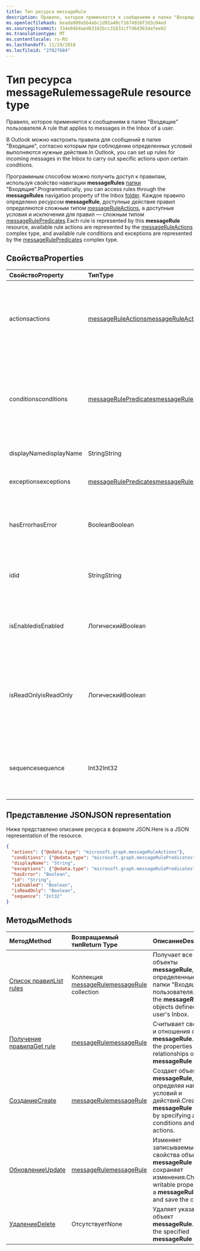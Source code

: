 ```yaml
---
title: Тип ресурса messageRule
description: Правило, которое применяется к сообщениям в папке "Входящие" пользователя.
ms.openlocfilehash: beada909a5b4abc1d91a40cf1674916f3d3c04ed
ms.sourcegitcommit: 334e84b4aed63162bcc31831cffd6d363dafee02
ms.translationtype: MT
ms.contentlocale: ru-RU
ms.lasthandoff: 11/29/2018
ms.locfileid: "27027684"
---
```

# <a name="messagerule-resource-type"></a><span data-ttu-id="4ef84-103">Тип ресурса messageRule</span><span class="sxs-lookup"><span data-stu-id="4ef84-103">messageRule resource type</span></span>


<span data-ttu-id="4ef84-104">Правило, которое применяется к сообщениям в папке "Входящие" пользователя.</span><span class="sxs-lookup"><span data-stu-id="4ef84-104">A rule that applies to messages in the Inbox of a user.</span></span>

<span data-ttu-id="4ef84-105">В Outlook можно настроить правила для сообщений в папке "Входящие", согласно которым при соблюдении определенных условий выполняются нужные действия.</span><span class="sxs-lookup"><span data-stu-id="4ef84-105">In Outlook, you can set up rules for incoming messages in the Inbox to carry out specific actions upon certain conditions.</span></span> 

<span data-ttu-id="4ef84-106">Программным способом можно получить доступ к правилам, используя свойство навигации **messageRules** [папки](mailfolder.md) "Входящие".</span><span class="sxs-lookup"><span data-stu-id="4ef84-106">Programmatically, you can access rules through the **messageRules** navigation property of the Inbox [folder](mailfolder.md).</span></span> <span data-ttu-id="4ef84-107">Каждое правило определено ресурсом **messageRule**, доступные действия правил определяются сложным типом [messageRuleActions](messageruleactions.md), а доступные условия и исключения для правил — сложным типом [messageRulePredicates](messagerulepredicates.md).</span><span class="sxs-lookup"><span data-stu-id="4ef84-107">Each rule is represented by this **messageRule** resource, available rule actions are represented by the [messageRuleActions](messageruleactions.md) complex type, and available rule conditions and exceptions are represented by the [messageRulePredicates](messagerulepredicates.md) complex type.</span></span>


## <a name="properties"></a><span data-ttu-id="4ef84-108">Свойства</span><span class="sxs-lookup"><span data-stu-id="4ef84-108">Properties</span></span>
| <span data-ttu-id="4ef84-109">Свойство</span><span class="sxs-lookup"><span data-stu-id="4ef84-109">Property</span></span>     | <span data-ttu-id="4ef84-110">Тип</span><span class="sxs-lookup"><span data-stu-id="4ef84-110">Type</span></span>   |<span data-ttu-id="4ef84-111">Описание</span><span class="sxs-lookup"><span data-stu-id="4ef84-111">Description</span></span>|
|:---------------|:--------|:----------|
| <span data-ttu-id="4ef84-112">actions</span><span class="sxs-lookup"><span data-stu-id="4ef84-112">actions</span></span> | [<span data-ttu-id="4ef84-113">messageRuleActions</span><span class="sxs-lookup"><span data-stu-id="4ef84-113">messageRuleActions</span></span>](messageruleactions.md) | <span data-ttu-id="4ef84-114">Действия, которые нужно применить к сообщению при выполнении определенных условий.</span><span class="sxs-lookup"><span data-stu-id="4ef84-114">Actions to be taken on a message when the corresponding conditions are fulfilled.</span></span> |
| <span data-ttu-id="4ef84-115">conditions</span><span class="sxs-lookup"><span data-stu-id="4ef84-115">conditions</span></span> | [<span data-ttu-id="4ef84-116">messageRulePredicates</span><span class="sxs-lookup"><span data-stu-id="4ef84-116">messageRulePredicates</span></span>](messagerulepredicates.md) | <span data-ttu-id="4ef84-117">Условия, при соблюдении которых с указанным правилом выполняются соответствующие действия.</span><span class="sxs-lookup"><span data-stu-id="4ef84-117">Conditions that when fulfilled, will trigger the corresponding actions for that rule.</span></span> |
| <span data-ttu-id="4ef84-118">displayName</span><span class="sxs-lookup"><span data-stu-id="4ef84-118">displayName</span></span> | <span data-ttu-id="4ef84-119">String</span><span class="sxs-lookup"><span data-stu-id="4ef84-119">String</span></span> | <span data-ttu-id="4ef84-120">Отображаемое имя правила.</span><span class="sxs-lookup"><span data-stu-id="4ef84-120">The display name of the rule.</span></span> |
| <span data-ttu-id="4ef84-121">exceptions</span><span class="sxs-lookup"><span data-stu-id="4ef84-121">exceptions</span></span> | [<span data-ttu-id="4ef84-122">messageRulePredicates</span><span class="sxs-lookup"><span data-stu-id="4ef84-122">messageRulePredicates</span></span>](messagerulepredicates.md) | <span data-ttu-id="4ef84-123">Условия исключения для правила.</span><span class="sxs-lookup"><span data-stu-id="4ef84-123">Exception conditions for the rule.</span></span> |
| <span data-ttu-id="4ef84-124">hasError</span><span class="sxs-lookup"><span data-stu-id="4ef84-124">hasError</span></span> | <span data-ttu-id="4ef84-125">Boolean</span><span class="sxs-lookup"><span data-stu-id="4ef84-125">Boolean</span></span> | <span data-ttu-id="4ef84-126">Указывает, является ли правило ошибкой.</span><span class="sxs-lookup"><span data-stu-id="4ef84-126">Indicates whether the rule is in an error condition.</span></span> <span data-ttu-id="4ef84-127">Только для чтения.</span><span class="sxs-lookup"><span data-stu-id="4ef84-127">Read-only.</span></span> |
| <span data-ttu-id="4ef84-128">id</span><span class="sxs-lookup"><span data-stu-id="4ef84-128">id</span></span> |<span data-ttu-id="4ef84-129">String</span><span class="sxs-lookup"><span data-stu-id="4ef84-129">String</span></span>|<span data-ttu-id="4ef84-130">Уникальный идентификатор правила.</span><span class="sxs-lookup"><span data-stu-id="4ef84-130">The unique identifier of the rule.</span></span> <span data-ttu-id="4ef84-131">Только для чтения.</span><span class="sxs-lookup"><span data-stu-id="4ef84-131">Read-only.</span></span>|
| <span data-ttu-id="4ef84-132">isEnabled</span><span class="sxs-lookup"><span data-stu-id="4ef84-132">isEnabled</span></span> | <span data-ttu-id="4ef84-133">Логический</span><span class="sxs-lookup"><span data-stu-id="4ef84-133">Boolean</span></span> | <span data-ttu-id="4ef84-134">Указывает, включено ли применение правила к сообщениям.</span><span class="sxs-lookup"><span data-stu-id="4ef84-134">Indicates whether the rule is enabled to be applied to messages.</span></span> |
| <span data-ttu-id="4ef84-135">isReadOnly</span><span class="sxs-lookup"><span data-stu-id="4ef84-135">isReadOnly</span></span> | <span data-ttu-id="4ef84-136">Логический</span><span class="sxs-lookup"><span data-stu-id="4ef84-136">Boolean</span></span> | <span data-ttu-id="4ef84-137">Указывает, доступно ли правило только для чтения и можно ли изменить или удалить его с помощью REST API для правил.</span><span class="sxs-lookup"><span data-stu-id="4ef84-137">Indicates if the rule is read-only and cannot be modified or deleted by the rules REST API.</span></span> |
| <span data-ttu-id="4ef84-138">sequence</span><span class="sxs-lookup"><span data-stu-id="4ef84-138">sequence</span></span> | <span data-ttu-id="4ef84-139">Int32</span><span class="sxs-lookup"><span data-stu-id="4ef84-139">Int32</span></span> | <span data-ttu-id="4ef84-140">Определяет последовательность выполнения правила среди прочих правил.</span><span class="sxs-lookup"><span data-stu-id="4ef84-140">Indicates the order in which the rule is executed, among other rules.</span></span> |


## <a name="json-representation"></a><span data-ttu-id="4ef84-141">Представление JSON</span><span class="sxs-lookup"><span data-stu-id="4ef84-141">JSON representation</span></span>
<span data-ttu-id="4ef84-142">Ниже представлено описание ресурса в формате JSON.</span><span class="sxs-lookup"><span data-stu-id="4ef84-142">Here is a JSON representation of the resource.</span></span>

<!-- {
  "blockType": "resource",
  "optionalProperties": [
   ],
   "baseType": "microsoft.graph.entity",
  "@odata.type": "microsoft.graph.messageRule"
}-->

```json
{
  "actions": {"@odata.type": "microsoft.graph.messageRuleActions"},
  "conditions": {"@odata.type": "microsoft.graph.messageRulePredicates"},
  "displayName": "String",
  "exceptions": {"@odata.type": "microsoft.graph.messageRulePredicates"},
  "hasError": "Boolean",
  "id": "String",
  "isEnabled": "Boolean",
  "isReadOnly": "Boolean",
  "sequence": "Int32"
}

```

## <a name="methods"></a><span data-ttu-id="4ef84-143">Методы</span><span class="sxs-lookup"><span data-stu-id="4ef84-143">Methods</span></span>
| <span data-ttu-id="4ef84-144">Метод</span><span class="sxs-lookup"><span data-stu-id="4ef84-144">Method</span></span>           | <span data-ttu-id="4ef84-145">Возвращаемый тип</span><span class="sxs-lookup"><span data-stu-id="4ef84-145">Return Type</span></span>    |<span data-ttu-id="4ef84-146">Описание</span><span class="sxs-lookup"><span data-stu-id="4ef84-146">Description</span></span>|
|:---------------|:--------|:----------|
|[<span data-ttu-id="4ef84-147">Список правил</span><span class="sxs-lookup"><span data-stu-id="4ef84-147">List rules</span></span>](../api/mailfolder-list-messagerules.md) | <span data-ttu-id="4ef84-148">Коллекция [messageRule](messagerule.md)</span><span class="sxs-lookup"><span data-stu-id="4ef84-148">[messageRule](messagerule.md) collection</span></span> |<span data-ttu-id="4ef84-149">Получает все объекты **messageRule**, определенные для папки "Входящие" пользователя.</span><span class="sxs-lookup"><span data-stu-id="4ef84-149">Get all the **messageRule** objects defined for the user's Inbox.</span></span>|
|[<span data-ttu-id="4ef84-150">Получение правила</span><span class="sxs-lookup"><span data-stu-id="4ef84-150">Get rule</span></span>](../api/messagerule-get.md) | [<span data-ttu-id="4ef84-151">messageRule</span><span class="sxs-lookup"><span data-stu-id="4ef84-151">messageRule</span></span>](messagerule.md) |<span data-ttu-id="4ef84-152">Считывает свойства и отношения объекта **messageRule**.</span><span class="sxs-lookup"><span data-stu-id="4ef84-152">Read the properties and relationships of a **messageRule** object.</span></span>|
|[<span data-ttu-id="4ef84-153">Создание</span><span class="sxs-lookup"><span data-stu-id="4ef84-153">Create</span></span>](../api/mailfolder-post-messagerules.md) | [<span data-ttu-id="4ef84-154">messageRule</span><span class="sxs-lookup"><span data-stu-id="4ef84-154">messageRule</span></span>](messagerule.md) |<span data-ttu-id="4ef84-155">Создает объект **messageRule**, определяя набор условий и действий.</span><span class="sxs-lookup"><span data-stu-id="4ef84-155">Create a **messageRule** object by specifying a set of conditions and actions.</span></span>|
|[<span data-ttu-id="4ef84-156">Обновление</span><span class="sxs-lookup"><span data-stu-id="4ef84-156">Update</span></span>](../api/messagerule-update.md) | [<span data-ttu-id="4ef84-157">messageRule</span><span class="sxs-lookup"><span data-stu-id="4ef84-157">messageRule</span></span>](messagerule.md) |<span data-ttu-id="4ef84-158">Изменяет записываемые свойства объекта **messageRule** и сохраняет изменения.</span><span class="sxs-lookup"><span data-stu-id="4ef84-158">Change writable properties on a **messageRule** object and save the changes.</span></span> |
|[<span data-ttu-id="4ef84-159">Удаление</span><span class="sxs-lookup"><span data-stu-id="4ef84-159">Delete</span></span>](../api/messagerule-delete.md) | <span data-ttu-id="4ef84-160">Отсутствует</span><span class="sxs-lookup"><span data-stu-id="4ef84-160">None</span></span> |<span data-ttu-id="4ef84-161">Удаляет указанный объект **messageRule**.</span><span class="sxs-lookup"><span data-stu-id="4ef84-161">Delete the specified **messageRule** object.</span></span> |

<!-- uuid: 8fcb5dbc-d5aa-4681-8e31-b001d5168d79
2015-10-25 14:57:30 UTC -->
<!-- {
  "type": "#page.annotation",
  "description": "messageRule resource",
  "keywords": "",
  "section": "documentation",
  "tocPath": ""
}-->
